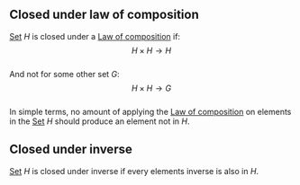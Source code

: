 ## Closed under law of composition  
[Set](./Sets/Set.md) $H$ is closed under a [Law of composition](./Law%20of%20composition.md) if:  
$$H\times H \rightarrow H$$  
And not for some other set $G$:  
$$H\times H \rightarrow G$$  
In simple terms, no amount of applying the [Law of composition](./Law%20of%20composition.md) on elements in the [Set](./Sets/Set.md) $H$ should produce an element not in $H$.  
## Closed under inverse  
[Set](./Sets/Set.md) $H$ is closed under inverse if every elements inverse is also in $H$.  
